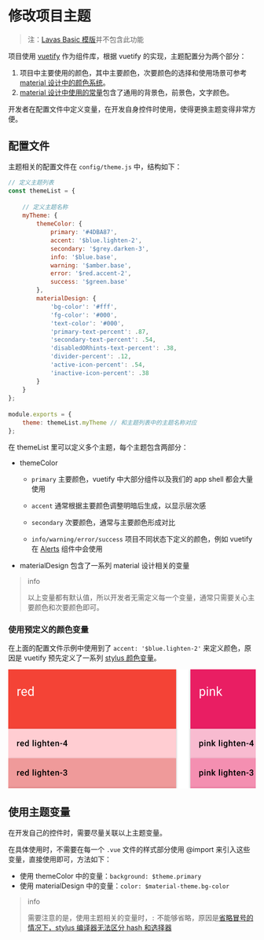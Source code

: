 # 修改项目主题

> 注：[Lavas Basic 模版](https://github.com/lavas-project/lavas-template-vue-basic)并不包含此功能

项目使用 [vuetify](https://vuetifyjs.com/) 作为组件库，根据 vuetify 的实现，主题配置分为两个部分：
1. 项目中主要使用的颜色，其中主要颜色，次要颜色的选择和使用场景可参考 [material 设计中的颜色系统](https://material.io/guidelines/style/color.html#color-color-system)。
2. [material 设计中使用的常量](https://material.io/guidelines/style/color.html#color-themes)包含了通用的背景色，前景色，文字颜色。

开发者在配置文件中定义变量，在开发自身控件时使用，使得更换主题变得非常方便。

## 配置文件

主题相关的配置文件在 `config/theme.js` 中，结构如下：

``` js
// 定义主题列表
const themeList = {

    // 定义主题名称
    myTheme: {
        themeColor: {
            primary: '#4DBA87',
            accent: '$blue.lighten-2',
            secondary: '$grey.darken-3',
            info: '$blue.base',
            warning: '$amber.base',
            error: '$red.accent-2',
            success: '$green.base'
        },
        materialDesign: {
            'bg-color': '#fff',
            'fg-color': '#000',
            'text-color': '#000',
            'primary-text-percent': .87,
            'secondary-text-percent': .54,
            'disabledORhints-text-percent': .38,
            'divider-percent': .12,
            'active-icon-percent': .54,
            'inactive-icon-percent': .38
        }
    }
};

module.exports = {
    theme: themeList.myTheme // 和主题列表中的主题名称对应
};
```

在 themeList 里可以定义多个主题，每个主题包含两部分：

* themeColor

    * `primary` 主要颜色，vuetify 中大部分组件以及我们的 app shell 都会大量使用

    * `accent` 通常根据主要颜色调整明暗后生成，以显示层次感

    * `secondary` 次要颜色，通常与主要颜色形成对比

    * `info/warning/error/success` 项目不同状态下定义的颜色，例如 vuetify 在 [Alerts](https://vuetifyjs.com/components/alerts) 组件中会使用

* materialDesign 包含了一系列 material 设计相关的变量

> info
>
> 以上变量都有默认值，所以开发者无需定义每一个变量，通常只需要关心主要颜色和次要颜色即可。

### 使用预定义的颜色变量

在上面的配置文件示例中使用到了 `accent: '$blue.lighten-2'` 来定义颜色，原因是 vuetify 预先定义了一系列 [stylus 颜色变量](https://vuetifyjs.com/style/colors)。

![vuetify 定义的颜色变量](./images/vuetify-color.png)

## 使用主题变量

在开发自己的控件时，需要尽量关联以上主题变量。

在具体使用时，不需要在每一个 `.vue` 文件的样式部分使用 @import 来引入这些变量，直接使用即可，方法如下：
* 使用 themeColor 中的变量：`background: $theme.primary`
* 使用 materialDesign 中的变量：`color: $material-theme.bg-color`

> info
>
> 需要注意的是，使用主题相关的变量时，`:` 不能够省略，原因是[省略冒号的情况下，stylus 编译器无法区分 hash 和选择器](https://github.com/stylus/stylus/issues/1405)


